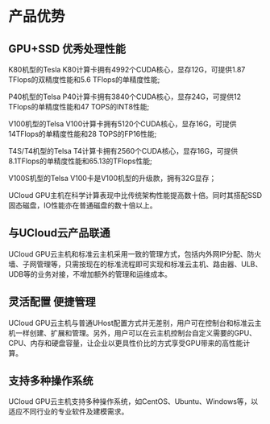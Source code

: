 # 产品优势

## GPU+SSD 优秀处理性能

K80机型的Tesla K80计算卡拥有4992个CUDA核心，显存12G，可提供1.87 TFlops的双精度性能和5.6 TFlops的单精度性能;

P40机型的Telsa P40计算卡拥有3840个CUDA核心，显存24G，可提供12 TFlops的单精度性能和47 TOPS的INT8性能;

V100机型的Telsa V100计算卡拥有5120个CUDA核心，显存16G，可提供14TFlops的单精度性能和28 TOPS的FP16性能;

T4S/T4机型的Telsa T4计算卡拥有2560个CUDA核心，显存16G，可提供8.1TFlops的单精度性能和65.13的TFlops性能;

V100S机型的Telsa V100卡是V100机型的升级款，拥有32G显存；

UCloud GPU主机在科学计算表现中比传统架构性能提高数十倍。同时其搭配SSD固态磁盘，IO性能亦在普通磁盘的数十倍以上。

## 与UCloud云产品联通

UCloud GPU云主机和标准云主机采用一致的管理方式，包括内外网IP分配、防火墙、子网管理等，只需按现在的标准流程即可实现和标准云主机、路由器、ULB、UDB等的业务对接，不增加额外的管理和运维成本。

## 灵活配置 便捷管理

UCloud GPU云主机与普通UHost配置方式并无差别，用户可在控制台和标准云主机一样创建、扩展和管理。另外，用户可以在云主机控制台自定义需要的GPU、CPU、内存和硬盘容量，让企业以更具性价比的方式享受GPU带来的高性能计算。

## 支持多种操作系统

UCloud GPU云主机支持多种操作系统，如CentOS、Ubuntu、Windows等，以适应不同行业的专业软件及建模需求。
